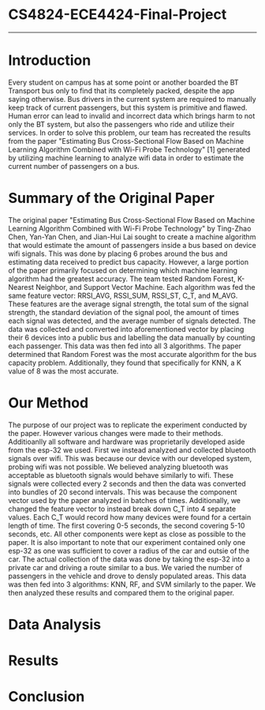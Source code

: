 # CS4824-ECE4424-Final-Project
---
# Introduction
Every student on campus has at some point or another boarded the BT Transport bus only to find that its completely packed, despite the app saying otherwise. Bus drivers in the current system are required to manually keep track of current passengers, but this system is primitive and flawed. Human error can lead to invalid and incorrect data which brings harm to not only the BT system, but also the passengers who ride and utilize their services. In order to solve this problem, our team has recreated the results from the paper "Estimating Bus Cross-Sectional Flow Based on Machine Learning Algorithm Combined with Wi-Fi Probe Technology" [1] generated by utilizing machine learning to analyze wifi data in order to estimate the current number of passengers on a bus.

# Summary of the Original Paper
The original paper "Estimating Bus Cross-Sectional Flow Based on Machine Learning Algorithm Combined with Wi-Fi Probe Technology" by Ting-Zhao Chen, Yan-Yan Chen, and Jian-Hui Lai sought to create a machine algorithm that would estimate the amount of passengers inside a bus based on device wifi signals. This was done by placing 6 probes around the bus and estimating data received to predict bus capacity. However, a large portion of the paper primarily focused on determining which machine learning algorithm had the greatest accuracy. The team tested Random Forest, K-Nearest Neighbor, and Support Vector Machine. Each algorithm was fed the same feature vector: RRSI_AVG, RSSI_SUM, RSSI_ST, C_T, and M_AVG. These features are the average signal strength, the total sum of the signal strength, the standard deviation of the signal pool, the amount of times each signal was detected, and the average number of signals detected. The data was collected and converted into aforementioned vector by placing their 6 devices into a public bus and labelling the data manually by counting each passenger. This data was then fed into all 3 algorithms. The paper determined that Random Forest was the most accurate algorithm for the bus capacity problem. Additionally, they found that specifically for KNN, a K value of 8 was the most accurate.

# Our Method
The purpose of our project was to replicate the experiment conducted by the paper. However various changes were made to their methods. Additioanlly all software and hardware was proprietarily developed aside from the esp-32 we used. First we instead analyzed and collected bluetooth signals over wifi. This was because our device with our developed system, probing wifi was not possible. We believed analyzing bluetooth was acceptable as bluetooth signals would behave similarly to wifi. These signals were collected every 2 seconds and then the data was converted into bundles of 20 second intervals. This was because the component vector used by the paper analyzed in batches of times. Additionally, we changed the feature vector to instead break down C_T into 4 separate values. Each C_T would record how many devices were found for a certain length of time. The first covering 0-5 seconds, the second covering 5-10 seconds, etc. All other components were kept as close as possible to the paper. It is also important to note that our experiment contained only one esp-32 as one was sufficient to cover a radius of the car and outsie of the car. The actual collection of the data was done by taking the esp-32 into a private car and driving a route similar to a bus. We varied the number of passengers in the vehicle and drove to densly populated areas. This data was then fed into 3 algorithms: KNN, RF, and SVM similarly to the paper. We then analyzed these results and compared them to the original paper.

# Data Analysis


# Results

# Conclusion
